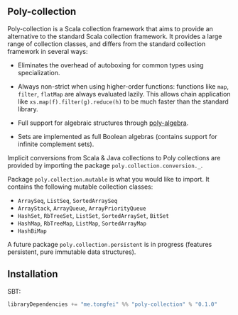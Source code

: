 ## Poly-collection

Poly-collection is a Scala collection framework that aims to provide an alternative to the standard
 Scala collection framework. It provides a large range of collection classes, and differs from
 the standard collection framework in several ways:

  - Eliminates the overhead of autoboxing for common types using specialization.

  - Always non-strict when using higher-order functions: functions like `map`, `filter`, `flatMap`
  are always evaluated lazily. This allows chain application like `xs.map(f).filter(g).reduce(h)`
  to be much faster than the standard library.

  - Full support for algebraic structures through [poly-algebra](https://github.com/ctongfei/poly-algebra).

  - Sets are implemented as full Boolean algebras (contains support for infinite complement sets).

Implicit conversions from Scala & Java collections to Poly collections are provided by importing the
package `poly.collection.conversion._`.

Package `poly.collection.mutable` is what you would like to import. It contains the following mutable
collection classes:

 - `ArraySeq`, `ListSeq`, `SortedArraySeq`
 - `ArrayStack`, `ArrayQueue`, `ArrayPriorityQueue`
 - `HashSet`, `RbTreeSet`, `ListSet`, `SortedArraySet`, `BitSet`
 - `HashMap`, `RbTreeMap`, `ListMap`, `SortedArrayMap`
 - `HashBiMap`


A future package `poly.collection.persistent` is in progress (features persistent, pure immutable data structures).

## Installation

SBT:

```scala
libraryDependencies += "me.tongfei" %% "poly-collection" % "0.1.0"
```
